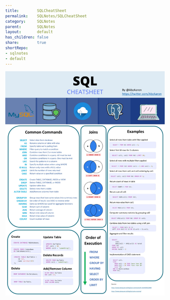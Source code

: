```yaml
---  
title:        SQLCheatSheet      
permalink:    SQLNotes/SQLCheatSheet      
category:     SQLNotes      
parent:       SQLNotes      
layout:       default      
has_children: false      
share:        true      
shortRepo:      
- sqlnotes      
- default      
---  
```

      
![CheatSheet.jpeg](..%2Fassets%2Fimages%2FCheatSheet.jpeg)